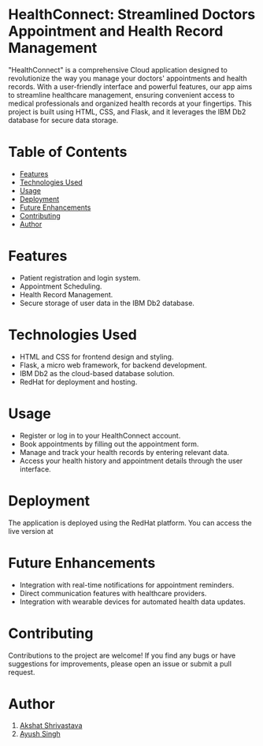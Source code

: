 # HealthConnect: Streamlined Doctors Appointment and Health Record Management

"HealthConnect" is a comprehensive Cloud application designed to revolutionize the way you manage your doctors' appointments and health records. With a user-friendly interface and powerful features, our app aims to streamline healthcare management, ensuring convenient access to medical professionals and organized health records at your fingertips. This project is built using HTML, CSS, and Flask, and it leverages the IBM Db2 database for secure data storage.

# Table of Contents
* [Features](#Features)
* [Technologies Used](#Technologies-Used)
* [Usage](#Usage)
* [Deployment](#Deployment)
* [Future Enhancements](#Future-Enhancements)
* [Contributing](#Contributing)
* [Author](#Author)

# Features

* Patient registration and login system.
* Appointment Scheduling.
* Health Record Management.
* Secure storage of user data in the IBM Db2 database.

# Technologies Used

* HTML and CSS for frontend design and styling.
* Flask, a micro web framework, for backend development.
* IBM Db2 as the cloud-based database solution.
* RedHat for deployment and hosting.

# Usage

* Register or log in to your HealthConnect account.
* Book appointments by filling out the appointment form.
* Manage and track your health records by entering relevant data.
* Access your health history and appointment details through the user interface.

# Deployment

The application is deployed using the RedHat platform. You can access the live version at

# Future Enhancements
* Integration with real-time notifications for appointment reminders.
* Direct communication features with healthcare providers.
* Integration with wearable devices for automated health data updates.

# Contributing
Contributions to the project are welcome! If you find any bugs or have suggestions for improvements, please open an issue or submit a pull request.

# Author

1. [Akshat Shrivastava](https://github.com/Akshatshrivastava111)
2. [Ayush Singh](https://github.com/ayush2883)

